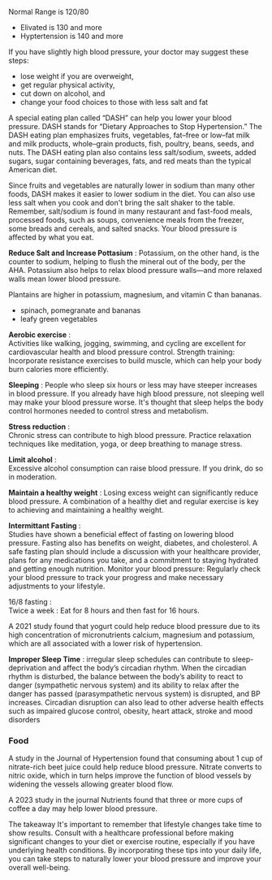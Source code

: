 Normal Range is 120/80
- Elivated is 130 and more
- Hyptertension is 140 and more

If you have slightly high blood pressure, your doctor may suggest these steps:

- lose weight if you are overweight,
- get regular physical activity,
- cut down on alcohol, and
- change your food choices to those with less salt and fat

A special eating plan called “DASH” can help you lower your blood pressure. DASH stands for “Dietary Approaches to Stop Hypertension.” The DASH eating plan emphasizes fruits, vegetables, fat–free or low–fat milk and milk products, whole–grain products, fish, poultry, beans, seeds, and nuts. The DASH eating plan also contains less salt/sodium, sweets, added sugars, sugar containing beverages, fats, and red meats than the typical American diet.

Since fruits and vegetables are naturally lower in sodium than many other foods, DASH makes it easier to lower sodium in the diet. You can also use less salt when you cook and don't bring the salt shaker to the table. Remember, salt/sodium is found in many restaurant and fast-food meals, processed foods, such as soups, convenience meals from the freezer, some breads and cereals, and salted snacks. Your blood pressure is affected by what you eat.


**Reduce Salt and Increase Pottasium** :
Potassium, on the other hand, is the counter to sodium, helping to flush the mineral out of the body, per the AHA. Potassium also helps to relax blood pressure walls—and more relaxed walls mean lower blood pressure. 
 
Plantains are higher in potassium, magnesium, and vitamin C than bananas. 
- spinach, pomegranate and bananas
- leafy green vegetables


**Aerobic exercise** :  
Activities like walking, jogging, swimming, and cycling are excellent for cardiovascular health and blood pressure control.
Strength training:  
Incorporate resistance exercises to build muscle, which can help your body burn calories more efficiently.

**Sleeping** :
People who sleep six hours or less may have steeper increases in blood pressure. If you already have high blood pressure, not sleeping well may make your blood pressure worse. It's thought that sleep helps the body control hormones needed to control stress and metabolism.


**Stress reduction** :  
Chronic stress can contribute to high blood pressure. Practice relaxation techniques like meditation, yoga, or deep breathing to manage stress.


**Limit alcohol** :   
Excessive alcohol consumption can raise blood pressure. If you drink, do so in moderation.

**Maintain a healthy weight** :
Losing excess weight can significantly reduce blood pressure. A combination of a healthy diet and regular exercise is key to achieving and maintaining a healthy weight.

**Intermittant Fasting** :   
Studies have shown a beneficial effect of fasting on lowering blood pressure. Fasting also has benefits on weight, diabetes, and cholesterol. A safe fasting plan should include a discussion with your healthcare provider, plans for any medications you take, and a commitment to staying hydrated and getting enough nutrition.
Monitor your blood pressure:
Regularly check your blood pressure to track your progress and make necessary adjustments to your lifestyle.

16/8 fasting :  
Twice a week : Eat for 8 hours and then fast for 16 hours.   


A 2021 study found that yogurt could help reduce blood pressure due to its high concentration of micronutrients calcium, magnesium and potassium, which are all associated with a lower risk of hypertension.




**Improper Sleep Time** :
irregular sleep schedules can contribute to sleep-deprivation and affect the body’s circadian rhythm. When the circadian rhythm is disturbed, the balance between the body’s ability to react to danger (sympathetic nervous system) and its ability to relax after the danger has passed (parasympathetic nervous system) is disrupted, and BP increases. Circadian disruption can also lead to other adverse health effects such as impaired glucose control, obesity, heart attack, stroke and mood disorders

### Food

A study in the Journal of Hypertension found that consuming about 1 cup of nitrate-rich beet juice could help reduce blood pressure. Nitrate converts to nitric oxide, which in turn helps improve the function of blood vessels by widening the vessels allowing greater blood flow.

A 2023 study in the journal Nutrients found that three or more cups of coffee a day may help lower blood pressure. 




The takeaway
It's important to remember that lifestyle changes take time to show results. Consult with a healthcare professional before making significant changes to your diet or exercise routine, especially if you have underlying health conditions. By incorporating these tips into your daily life, you can take steps to naturally lower your blood pressure and improve your overall well-being.

